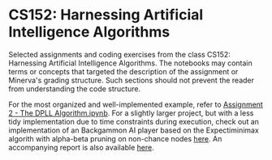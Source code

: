 # CS152: Harnessing Artificial Intelligence Algorithms
Selected assignments and coding exercises from the class CS152: Harnessing Artificial Intelligence Algorithms. The notebooks may contain terms or concepts that targeted the description of the assignment or Minerva's grading structure. Such sections should not prevent the reader from understanding the code structure.

For the most organized and well-implemented example, refer to [Assignment 2 - The DPLL Algorithm.ipynb](https://github.com/viniciusmss/CS152-Harnessing-Artificial-Intelligence-Algorithms/blob/master/Assignment%202%20-%20The%20DPLL%20Algorithm.ipynb). For a slightly larger project, but with a less tidy implementation due to time constraints during execution, check out an implementation of an Backgammon AI player based on the Expectiminimax algorith with alpha-beta pruning on non-chance nodes [here](https://github.com/viniciusmss/CS152-Harnessing-Artificial-Intelligence-Algorithms/blob/master/Backgammon%20Player%20-%20Expectiminimax%20with%20Alpha-Beta%20Pruning.ipynb). An accompanying report is also available [here](https://github.com/viniciusmss/CS152-Harnessing-Artificial-Intelligence-Algorithms/blob/master/Backgammon%20Player%20Report.pdf).
